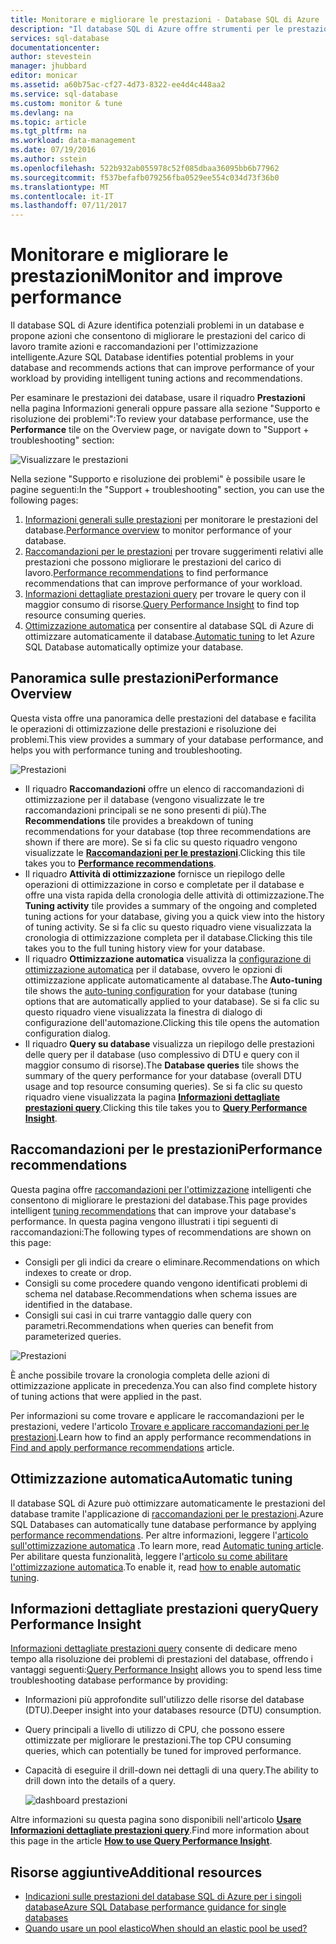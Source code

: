 ```yaml
---
title: Monitorare e migliorare le prestazioni - Database SQL di Azure | Microsoft Docs
description: "Il database SQL di Azure offre strumenti per le prestazioni che consentono di identificare le aree in cui è possibile migliorare le prestazioni delle query correnti."
services: sql-database
documentationcenter: 
author: stevestein
manager: jhubbard
editor: monicar
ms.assetid: a60b75ac-cf27-4d73-8322-ee4d4c448aa2
ms.service: sql-database
ms.custom: monitor & tune
ms.devlang: na
ms.topic: article
ms.tgt_pltfrm: na
ms.workload: data-management
ms.date: 07/19/2016
ms.author: sstein
ms.openlocfilehash: 522b932ab055978c52f085dbaa36095bb6b77962
ms.sourcegitcommit: f537befafb079256fba0529ee554c034d73f36b0
ms.translationtype: MT
ms.contentlocale: it-IT
ms.lasthandoff: 07/11/2017
---
```

# <a name="monitor-and-improve-performance"></a><span data-ttu-id="be4e0-103">Monitorare e migliorare le prestazioni</span><span class="sxs-lookup"><span data-stu-id="be4e0-103">Monitor and improve performance</span></span>
<span data-ttu-id="be4e0-104">Il database SQL di Azure identifica potenziali problemi in un database e propone azioni che consentono di migliorare le prestazioni del carico di lavoro tramite azioni e raccomandazioni per l'ottimizzazione intelligente.</span><span class="sxs-lookup"><span data-stu-id="be4e0-104">Azure SQL Database identifies potential problems in your database and recommends actions that can improve performance of your workload by providing intelligent tuning actions and recommendations.</span></span>

<span data-ttu-id="be4e0-105">Per esaminare le prestazioni dei database, usare il riquadro **Prestazioni** nella pagina Informazioni generali oppure passare alla sezione "Supporto e risoluzione dei problemi":</span><span class="sxs-lookup"><span data-stu-id="be4e0-105">To review your database performance, use the **Performance** tile on the Overview page, or navigate down to "Support + troubleshooting" section:</span></span>

   ![Visualizzare le prestazioni](./media/sql-database-performance/entries.png)

<span data-ttu-id="be4e0-107">Nella sezione "Supporto e risoluzione dei problemi" è possibile usare le pagine seguenti:</span><span class="sxs-lookup"><span data-stu-id="be4e0-107">In the "Support + troubleshooting" section, you can use the following pages:</span></span>


1. <span data-ttu-id="be4e0-108">[Informazioni generali sulle prestazioni](#performance-overview) per monitorare le prestazioni del database.</span><span class="sxs-lookup"><span data-stu-id="be4e0-108">[Performance overview](#performance-overview) to monitor performance of your database.</span></span> 
2. <span data-ttu-id="be4e0-109">[Raccomandazioni per le prestazioni](#performance-recommendations) per trovare suggerimenti relativi alle prestazioni che possono migliorare le prestazioni del carico di lavoro.</span><span class="sxs-lookup"><span data-stu-id="be4e0-109">[Performance recommendations](#performance-recommendations) to find performance recommendations that can improve performance of your workload.</span></span>
3. <span data-ttu-id="be4e0-110">[Informazioni dettagliate prestazioni query](#query-performance-insight) per trovare le query con il maggior consumo di risorse.</span><span class="sxs-lookup"><span data-stu-id="be4e0-110">[Query Performance Insight](#query-performance-insight) to find top resource consuming queries.</span></span>
4. <span data-ttu-id="be4e0-111">[Ottimizzazione automatica](#automatic-tuning) per consentire al database SQL di Azure di ottimizzare automaticamente il database.</span><span class="sxs-lookup"><span data-stu-id="be4e0-111">[Automatic tuning](#automatic-tuning) to let Azure SQL Database automatically optimize your database.</span></span>

## <a name="performance-overview"></a><span data-ttu-id="be4e0-112">Panoramica sulle prestazioni</span><span class="sxs-lookup"><span data-stu-id="be4e0-112">Performance Overview</span></span>
<span data-ttu-id="be4e0-113">Questa vista offre una panoramica delle prestazioni del database e facilita le operazioni di ottimizzazione delle prestazioni e risoluzione dei problemi.</span><span class="sxs-lookup"><span data-stu-id="be4e0-113">This view provides a summary of your database performance, and helps you with performance tuning and troubleshooting.</span></span> 

![Prestazioni](./media/sql-database-performance/performance.png)

* <span data-ttu-id="be4e0-115">Il riquadro **Raccomandazioni** offre un elenco di raccomandazioni di ottimizzazione per il database (vengono visualizzate le tre raccomandazioni principali se ne sono presenti di più).</span><span class="sxs-lookup"><span data-stu-id="be4e0-115">The **Recommendations** tile provides a breakdown of tuning recommendations for your database (top three recommendations are shown if there are more).</span></span> <span data-ttu-id="be4e0-116">Se si fa clic su questo riquadro vengono visualizzate le **[Raccomandazioni per le prestazioni](#performance-recommendations)**.</span><span class="sxs-lookup"><span data-stu-id="be4e0-116">Clicking this tile takes you to **[Performance recommendations](#performance-recommendations)**.</span></span> 
* <span data-ttu-id="be4e0-117">Il riquadro **Attività di ottimizzazione** fornisce un riepilogo delle operazioni di ottimizzazione in corso e completate per il database e offre una vista rapida della cronologia delle attività di ottimizzazione.</span><span class="sxs-lookup"><span data-stu-id="be4e0-117">The **Tuning activity** tile provides a summary of the ongoing and completed tuning actions for your database, giving you a quick view into the history of tuning activity.</span></span> <span data-ttu-id="be4e0-118">Se si fa clic su questo riquadro viene visualizzata la cronologia di ottimizzazione completa per il database.</span><span class="sxs-lookup"><span data-stu-id="be4e0-118">Clicking this tile takes you to the full tuning history view for your database.</span></span>
* <span data-ttu-id="be4e0-119">Il riquadro **Ottimizzazione automatica** visualizza la [configurazione di ottimizzazione automatica](sql-database-automatic-tuning-enable.md) per il database, ovvero le opzioni di ottimizzazione applicate automaticamente al database.</span><span class="sxs-lookup"><span data-stu-id="be4e0-119">The **Auto-tuning** tile shows the [auto-tuning configuration](sql-database-automatic-tuning-enable.md) for your database (tuning options that are automatically applied to your database).</span></span> <span data-ttu-id="be4e0-120">Se si fa clic su questo riquadro viene visualizzata la finestra di dialogo di configurazione dell'automazione.</span><span class="sxs-lookup"><span data-stu-id="be4e0-120">Clicking this tile opens the automation configuration dialog.</span></span>
* <span data-ttu-id="be4e0-121">Il riquadro **Query su database** visualizza un riepilogo delle prestazioni delle query per il database (uso complessivo di DTU e query con il maggior consumo di risorse).</span><span class="sxs-lookup"><span data-stu-id="be4e0-121">The **Database queries** tile shows the summary of the query performance for your database (overall DTU usage and top resource consuming queries).</span></span> <span data-ttu-id="be4e0-122">Se si fa clic su questo riquadro viene visualizzata la pagina **[Informazioni dettagliate prestazioni query](#query-performance-insight)**.</span><span class="sxs-lookup"><span data-stu-id="be4e0-122">Clicking this tile takes you to **[Query Performance Insight](#query-performance-insight)**.</span></span>

## <a name="performance-recommendations"></a><span data-ttu-id="be4e0-123">Raccomandazioni per le prestazioni</span><span class="sxs-lookup"><span data-stu-id="be4e0-123">Performance recommendations</span></span>
<span data-ttu-id="be4e0-124">Questa pagina offre [raccomandazioni per l'ottimizzazione](sql-database-advisor.md) intelligenti che consentono di migliorare le prestazioni del database.</span><span class="sxs-lookup"><span data-stu-id="be4e0-124">This page provides intelligent [tuning recommendations](sql-database-advisor.md) that can improve your database's performance.</span></span> <span data-ttu-id="be4e0-125">In questa pagina vengono illustrati i tipi seguenti di raccomandazioni:</span><span class="sxs-lookup"><span data-stu-id="be4e0-125">The following types of recommendations are shown on this page:</span></span>

* <span data-ttu-id="be4e0-126">Consigli per gli indici da creare o eliminare.</span><span class="sxs-lookup"><span data-stu-id="be4e0-126">Recommendations on which indexes to create or drop.</span></span>
* <span data-ttu-id="be4e0-127">Consigli su come procedere quando vengono identificati problemi di schema nel database.</span><span class="sxs-lookup"><span data-stu-id="be4e0-127">Recommendations when schema issues are identified in the database.</span></span>
* <span data-ttu-id="be4e0-128">Consigli sui casi in cui trarre vantaggio dalle query con parametri.</span><span class="sxs-lookup"><span data-stu-id="be4e0-128">Recommendations when queries can benefit from parameterized queries.</span></span>

![Prestazioni](./media/sql-database-performance/recommendations.png)

<span data-ttu-id="be4e0-130">È anche possibile trovare la cronologia completa delle azioni di ottimizzazione applicate in precedenza.</span><span class="sxs-lookup"><span data-stu-id="be4e0-130">You can also find complete history of tuning actions that were applied in the past.</span></span>

<span data-ttu-id="be4e0-131">Per informazioni su come trovare e applicare le raccomandazioni per le prestazioni, vedere l'articolo [Trovare e applicare raccomandazioni per le prestazioni](sql-database-advisor-portal.md).</span><span class="sxs-lookup"><span data-stu-id="be4e0-131">Learn how to find an apply performance recommendations in [Find and apply performance recommendations](sql-database-advisor-portal.md) article.</span></span>

## <a name="automatic-tuning"></a><span data-ttu-id="be4e0-132">Ottimizzazione automatica</span><span class="sxs-lookup"><span data-stu-id="be4e0-132">Automatic tuning</span></span>
<span data-ttu-id="be4e0-133">Il database SQL di Azure può ottimizzare automaticamente le prestazioni del database tramite l'applicazione di [raccomandazioni per le prestazioni](sql-database-advisor.md).</span><span class="sxs-lookup"><span data-stu-id="be4e0-133">Azure SQL Databases can automatically tune database performance by applying [performance recommendations](sql-database-advisor.md).</span></span> <span data-ttu-id="be4e0-134">Per altre informazioni, leggere l'[articolo sull'ottimizzazione automatica](sql-database-automatic-tuning.md) .</span><span class="sxs-lookup"><span data-stu-id="be4e0-134">To learn more, read [Automatic tuning article](sql-database-automatic-tuning.md).</span></span> <span data-ttu-id="be4e0-135">Per abilitare questa funzionalità, leggere l'[articolo su come abilitare l'ottimizzazione automatica](sql-database-automatic-tuning-enable.md).</span><span class="sxs-lookup"><span data-stu-id="be4e0-135">To enable it, read [how to enable automatic tuning](sql-database-automatic-tuning-enable.md).</span></span>

## <a name="query-performance-insight"></a><span data-ttu-id="be4e0-136">Informazioni dettagliate prestazioni query</span><span class="sxs-lookup"><span data-stu-id="be4e0-136">Query Performance Insight</span></span>
<span data-ttu-id="be4e0-137">[Informazioni dettagliate prestazioni query](sql-database-query-performance.md) consente di dedicare meno tempo alla risoluzione dei problemi di prestazioni del database, offrendo i vantaggi seguenti:​</span><span class="sxs-lookup"><span data-stu-id="be4e0-137">[Query Performance Insight](sql-database-query-performance.md) allows you to spend less time troubleshooting database performance by providing:</span></span>

* <span data-ttu-id="be4e0-138">Informazioni più approfondite sull'utilizzo delle risorse del database (DTU).</span><span class="sxs-lookup"><span data-stu-id="be4e0-138">Deeper insight into your databases resource (DTU) consumption.</span></span> 
* <span data-ttu-id="be4e0-139">Query principali a livello di utilizzo di CPU, che possono essere ottimizzate per migliorare le prestazioni.</span><span class="sxs-lookup"><span data-stu-id="be4e0-139">The top CPU consuming queries, which can potentially be tuned for improved performance.</span></span> 
* <span data-ttu-id="be4e0-140">Capacità di eseguire il drill-down nei dettagli di una query. ​</span><span class="sxs-lookup"><span data-stu-id="be4e0-140">The ability to drill down into the details of a query.</span></span> 

  ![dashboard prestazioni](./media/sql-database-query-performance/performance.png)

<span data-ttu-id="be4e0-142">Altre informazioni su questa pagina sono disponibili nell'articolo **[Usare Informazioni dettagliate prestazioni query](sql-database-query-performance.md)**.</span><span class="sxs-lookup"><span data-stu-id="be4e0-142">Find more information about this page in the article **[How to use Query Performance Insight](sql-database-query-performance.md)**.</span></span>

## <a name="additional-resources"></a><span data-ttu-id="be4e0-143">Risorse aggiuntive</span><span class="sxs-lookup"><span data-stu-id="be4e0-143">Additional resources</span></span>
* [<span data-ttu-id="be4e0-144">Indicazioni sulle prestazioni del database SQL di Azure per i singoli database</span><span class="sxs-lookup"><span data-stu-id="be4e0-144">Azure SQL Database performance guidance for single databases</span></span>](sql-database-performance-guidance.md)
* [<span data-ttu-id="be4e0-145">Quando usare un pool elastico</span><span class="sxs-lookup"><span data-stu-id="be4e0-145">When should an elastic pool be used?</span></span>](sql-database-elastic-pool-guidance.md)

